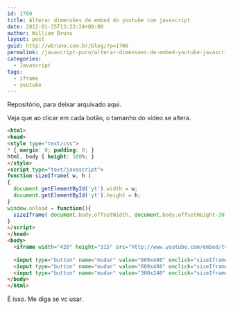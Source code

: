 ```yaml
---
id: 1760
title: Alterar dimensões de embed do youtube com javascript
date: 2012-01-25T13:23:24+00:00
author: William Bruno
layout: post
guid: http://wbruno.com.br/blog/?p=1760
permalink: /javascript-puro/alterar-dimensoes-de-embed-youtube-javascript/
categories:
  - Javascript
tags:
  - iframe
  - youtube
---
```

Repositório, para deixar arquivado aqui.
  
Veja que ao clicar em cada botão, o tamanho do vídeo se altera.

``` html
<html>
<head>
<style type="text/css">
* { margin: 0; padding: 0; }
html, body { height: 100%; }
</style>
<script type="text/javascript">
function sizeIframe( w, h )
{
  document.getElementById('yt').width = w;
  document.getElementById('yt').height = h;
}
window.onload = function(){
  sizeIframe( document.body.offsetWidth, document.body.offsetHeight-30 );
}
</script>
</head>
<body>
  <iframe width="420" height="315" src="http://www.youtube.com/embed/tvaPMNq4Ey0" frameborder="0" allowfullscreen id="yt"></iframe>
  
  <input type="button" name="mudar" value="600x480" onclick="sizeIframe( 600, 480 )" />
  <input type="button" name="mudar" value="600x480" onclick="sizeIframe( 420, 315 )" />
  <input type="button" name="mudar" value="300x240" onclick="sizeIframe( 300, 240 )" />
</body>
</html>
```

É isso. Me diga se vc usar.